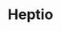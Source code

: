 ---
blog: https://blog.heptio.com/
codehost: https://github.com/heptio
facebook: https://facebook.com/heptio
linkedin: https://linkedin.com/company/heptio
logohandle: heptio
sort: heptio
title: Heptio
twitter: https://x.com/heptio
website: https://heptio.com/
youtube: https://youtube.com/heptio
---